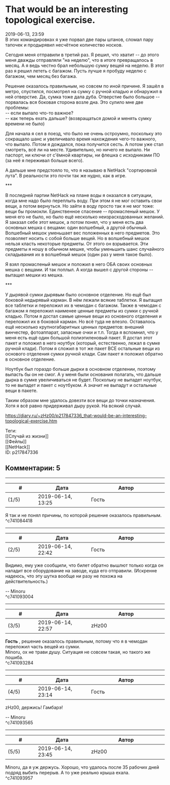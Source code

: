 That would be an interesting topological exercise.
==================================================

  
2019-06-13, 23:59  
 В этих командировках я уже порвал две пары штанов, сломал пару тапочек и продырявил несчётное количество носков.   
   
 Сегодня меня отправили в третий раз. Я решил, что хватит -- до этого меня дважды отправляли "на неделю", что в итоге превращалось в месяц. А я ведь честно брал небольшую сумку вещей на неделю. В этот раз я решил лететь с багажом. Пусть лучше я пробуду неделю с багажом, чем месяц без багажа.   
   
 Решение оказалось правильным, но совсем по иной причине. Я зашёл в метро, спустился, посмотрел на сумку с ручной кладью и обнаружил в ней отверстие. Да, сумка тоже дала дуба. Отверстие было большое -- порвалась вся боковая сторона возле дна. Это сулило мне две проблемы:   
 -- если выпало что-то важное?   
 -- как теперь ехать дальше? (возвращаться домой и менять сумку времени не было)   
   
 Для начала я сел в поезд, что было не очень остроумно, поскольку это сокращало шанс и увеличивало время нахождения чего-то важного, что выпало. Потом я дождался, пока получится сесть. А потом уже стал смотреть, всё ли на месте. Удивительно, но ничего не выпало. Ни паспорт, ни ключи от с'ёмной квартиры, ни флешка с исходниками ПО (за неё я переживал больше всего).   
   
 А дальше мне предстояло то, что я называю в NetHack "сортировкой лута". В реальности это почти так же нудно, как в игре.   
   
 \*\*\*   
   
 В последней партии NetHack на плане воды я оказался в ситуации, когда мне надо было переплыть воду. При этом я не мог оставить свои вещи, а потом вернуться. Но зайти в воду просто так я не мог тоже: вещи бы промокли. Единственное спасение -- промасленый мешок. У меня его не было, но было ещё несколько неизрасходованных желаний. Я заказал себе этот мешок, а потом понял, что у меня есть два основных мешка с вещами: один волшебный, а другой обычный. Волшебный мешок уменьшает вес положенных в него предметов. Это позволяет носить с собой больше вещей. Но в волшебный мешок нельзя класть некоторые предметы. От этого он взрывается. Эти предметы я ношу в обычном мешке, чтобы уменьшить шанс случайного складывания их в волшебный мешок (один раз у меня такое было).   
   
 Я взял промасленый мешок и положил в него ОБА своих основных мешка с вещами. И так поплыл. А когда вышел с другой стороны -- вытащил мешки из мешка.   
   
 \*\*\*   
   
 У дырявой сумки дырявым было основное отделение. Но ещё был боковой недырявый карман. В нём лежали всякие таблетки. Я вытащил все таблетки и переложил их в чемодан с багажом. Также в чемодан с багажом я переложил наименее ценные предметы из сумки с ручной кладью. Потом я достал самые ценные вещи из основного отделения и переложил их в боковой карман. Но всё туда не влезло. Оставалось ещё несколько крупногабаритных ценных предметов: внешний винчестер, фотоаппарат, запасные очки и т.п. Тогда я вспомнил, что у меня есть ещё один большой полиэтиленовый пакет. Я достал этот пакет и положил в него ноутбук (который, естественно, лежал в сумке ручной клади). Потом я сложил в тот же пакет ВСЕ остальные вещи из основого отделения сумки ручной клади. Сам пакет я положил обратно в основное отделение.   
   
 Ноутбук был гораздо больше дырки в основном отделении, поэтому выпасть бы он не смог. А у меня были основания полагать, что дальше дырка в сумке увеличиваться не будет. Поскольку не выпадет ноутбук, то не выпадет и пакет с ноутбуком. А значит не выпадут и остальные вещи в пакете.   
   
 Таким образом мне удалось довезти все вещи до точки назначения. Хотя я всё равно придерживал дыру рукой. На всякий случай.   
  
<https://diary.ru/~zHz00/p217847336_that-would-be-an-interesting-topological-exercise.htm>  
  
Теги:  
[[Случай из жизни]]  
[[Фейлы]]  
[[NetHack]]  
ID: p217847336  


Комментарии: 5
--------------

  


---



|         #         |              Дата              |                     Автор                     |           ID           |
| --- | --- | --- | --- |
| (1/5) | 2019-06-14, 13:25 | Гость | c741084418 |

  
 Я так и не понял причины, по которой решение оказалось правильным.   
 ^c741084418

---



|         #         |              Дата              |                     Автор                     |           ID           |
| --- | --- | --- | --- |
| (2/5) | 2019-06-14, 22:42 | Гость | c741093004 |

  
 Видимо, ему уже сообщили, что билет обратно вышлют только когда он наладит все оборудование на заводе, куда его отправили. (Искренне надеюсь, что эту шутка вообще ни разу не похожа на действительность.)   
   
 -- Minoru   
 ^c741093004

---



|         #         |              Дата              |                     Автор                     |           ID           |
| --- | --- | --- | --- |
| (3/5) | 2019-06-14, 22:57 | zHz00 | c741093284 |

  
  **Гость**  , решение оказалось правильным, потому что я в чемодан переложил часть вещей из сумки.   
 Minoru, ох не трави душу. Ситуация не совсем такая, но такого же пошиба.   
 ^c741093284

---



|         #         |              Дата              |                     Автор                     |           ID           |
| --- | --- | --- | --- |
| (4/5) | 2019-06-14, 23:14 | Гость | c741093565 |

  
 zHz00, держись! Гамбарэ!   
   
 -- Minoru   
 ^c741093565

---



|         #         |              Дата              |                     Автор                     |           ID           |
| --- | --- | --- | --- |
| (5/5) | 2019-06-14, 23:45 | zHz00 | c741093957 |

  
 Minoru, да я уж держусь. Хорошо, что удалось после 35 рабочих дней подряд выбить перерыв. А то уже реально крыша ехала.   
 ^c741093957